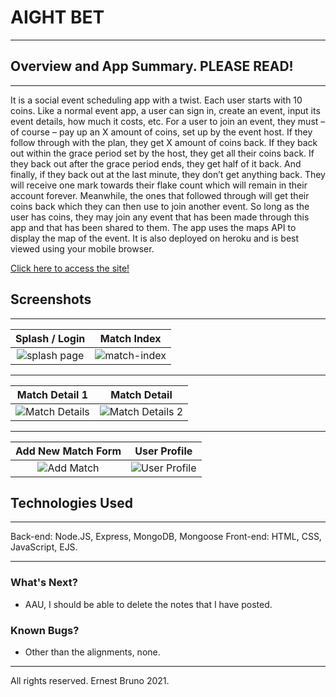# AIGHT BET
-----------
## Overview and App Summary. PLEASE READ!
-----------

It is a social event scheduling app with a twist. Each user starts with 10 coins. Like a normal event app, a user can sign in, create an event, input its event details, how much it costs, etc. For a user to join an event, they must – of course – pay up an X amount of coins, set up by the event host. If they follow through with the plan, they get X amount of coins back. If they back out within the grace period set by the host, they get all their coins back. If they back out after the grace period ends, they get half of it back. And finally, if they back out at the last minute, they don’t get anything back. They will receive one mark towards their flake count which will remain in their account forever. Meanwhile, the ones that followed through will get their coins back which they can then use to join another event. So long as the user has coins, they may join any event that has been made through this app and that has been shared to them. The app uses the maps API to display the map of the event. It is also deployed on heroku and is best viewed using your mobile browser. 


[Click here to access the site!](https://git-gud-gg.herokuapp.com/)

## Screenshots
---
|Splash / Login                    |  Match Index                   | 
|:------------------------:|:-------------:             |
![splash page](public/images/assets/screenshots/login.png)  |  ![match-index](public/images/assets/screenshots/all-matches.png) |

---
| Match Detail 1 |  Match Detail  | 
|:--------:|:-----------:|
|![Match Details](public/images/assets/screenshots/my-match-details.png) | ![Match Details 2](public/images/assets/screenshots/match-details-2.png)  |

---

|  Add New Match Form  |  User Profile   |
|:------------------------:|:-------------:|
![Add Match](public/images/assets/screenshots/new-matches.png)  |  ![User Profile](public/images/assets/screenshots/user-profile.png)



## Technologies Used
---
Back-end: Node.JS, Express, MongoDB, Mongoose
Front-end: HTML, CSS, JavaScript, EJS.

---

### What's Next?
- AAU, I should be able to delete the notes that I have posted.

### Known Bugs?
- Other than the alignments, none.


---
All rights reserved. Ernest Bruno 2021.